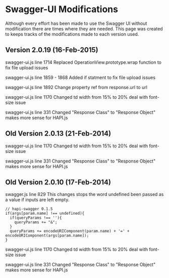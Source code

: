 
# Swagger-UI Modifications


Although every effort has been made to use the Swagger UI without modification there are times where they are needed. This page was created to keeps tracks of the modifications made to each version used.  


## Version 2.0.19 (16-Feb-2015)

swagger-ui.js line 1714
Replaced OperationView.prototype.wrap function to fix file upload issues

swagger-ui.js line 1859 - 1868
Added if statment to fix file upload issues

swagger-ui.js line 1892
Change property ref from response.url to url

swagger-ui.js line 1170
Changed td width from 15% to 20% deal with font-size issue

swagger-ui.js line 331
Changed "Response Class" to "Response Object" makes more sense for HAPI.js



## Old Version 2.0.13 (21-Feb-2014)

swagger-ui.js line 1170
Changed td width from 15% to 20% deal with font-size issue

swagger-ui.js line 331
Changed "Response Class" to "Response Object" makes more sense for HAPI.js



## Old Version 2.0.10 (17-Feb-2014)

swagger.js line 829
This changes stops the word undefined been passed as a value if inputs are left empty.

    // hapi-swagger 0.1.5
    if(args[param.name] !== undefined){
      if(queryParams !== ''){
        queryParams += "&";
      }
      queryParams += encodeURIComponent(param.name) + '=' + encodeURIComponent(args[param.name]);
    }

swagger-ui.js line 1170
Changed td width from 15% to 20% deal with font-size issue

swagger-ui.js line 331
Changed "Response Class" to "Response Object" makes more sense for HAPI.js
